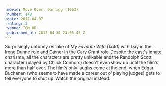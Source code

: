 ```yaml
--- 
:movie: Move Over, Darling (1963)
:number: 148
:date: 2012-04-07
:rating: 3
:venue: TCM HD
:published_at: 2012-04-30 23:05:45 Z
---
```

Surprisingly unfunny remake of _My Favorite Wife (1940)_ with Day in the Irene Dunne role and Garner in the Cary Grant role. Despite the cast's innate charisma, all the characters are pretty unlikable and the Randolph Scott character (played by Chuck Connors) doesn't even show up until the film's more than half over. The film's only laughs come at the end, when Edgar Buchanan (who seems to have made a career out of playing judges) gets to tell everyone to shut up. Watch the original instead.